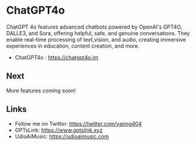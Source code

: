 # ChatGPT4o

ChatGPT 4o features advanced chatbots powered by OpenAI's GPT4O, DALLE3, and Sora, offering helpful, safe, and genuine conversations. They enable real-time processing of text,vision, and audio, creating immersive experiences in education, content creation, and more.

* ChatGPT4o : https://chatgpt4o.im

## Next

More features coming soon! 

## Links

* Follow me on Twitter: https://twitter.com/yanng404
* GPTsLink: https://www.gptslink.xyz
* UdioAiMusic: https://udioaimusic.com
